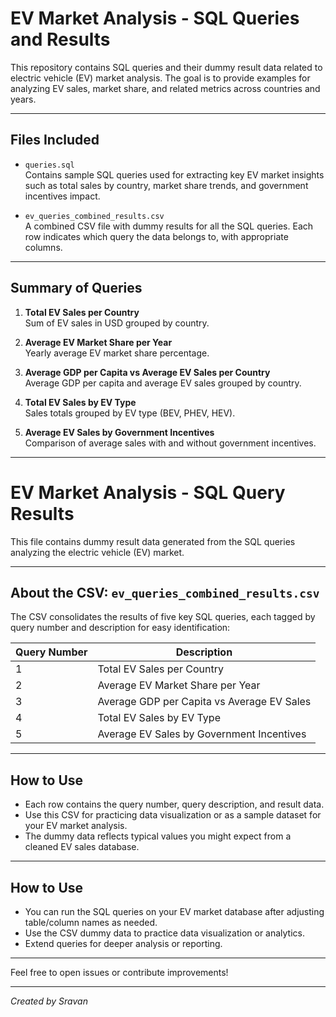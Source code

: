 # EV Market Analysis - SQL Queries and Results

This repository contains SQL queries and their dummy result data related to electric vehicle (EV) market analysis. The goal is to provide examples for analyzing EV sales, market share, and related metrics across countries and years.

---

## Files Included

- `queries.sql`  
  Contains sample SQL queries used for extracting key EV market insights such as total sales by country, market share trends, and government incentives impact.

- `ev_queries_combined_results.csv`  
  A combined CSV file with dummy results for all the SQL queries. Each row indicates which query the data belongs to, with appropriate columns.

---

## Summary of Queries

1. **Total EV Sales per Country**  
   Sum of EV sales in USD grouped by country.

2. **Average EV Market Share per Year**  
   Yearly average EV market share percentage.

3. **Average GDP per Capita vs Average EV Sales per Country**  
   Average GDP per capita and average EV sales grouped by country.

4. **Total EV Sales by EV Type**  
   Sales totals grouped by EV type (BEV, PHEV, HEV).

5. **Average EV Sales by Government Incentives**  
   Comparison of average sales with and without government incentives.

---
# EV Market Analysis - SQL Query Results

This file contains dummy result data generated from the SQL queries analyzing the electric vehicle (EV) market.

---

## About the CSV: `ev_queries_combined_results.csv`

The CSV consolidates the results of five key SQL queries, each tagged by query number and description for easy identification:

| Query Number | Description                                   |
| ------------ | --------------------------------------------- |
| 1            | Total EV Sales per Country                    |
| 2            | Average EV Market Share per Year              |
| 3            | Average GDP per Capita vs Average EV Sales   |
| 4            | Total EV Sales by EV Type                      |
| 5            | Average EV Sales by Government Incentives     |

---

## How to Use

- Each row contains the query number, query description, and result data.
- Use this CSV for practicing data visualization or as a sample dataset for your EV market analysis.
- The dummy data reflects typical values you might expect from a cleaned EV sales database.

---

## How to Use

- You can run the SQL queries on your EV market database after adjusting table/column names as needed.
- Use the CSV dummy data to practice data visualization or analytics.
- Extend queries for deeper analysis or reporting.

---

Feel free to open issues or contribute improvements!

---

*Created by Sravan*

